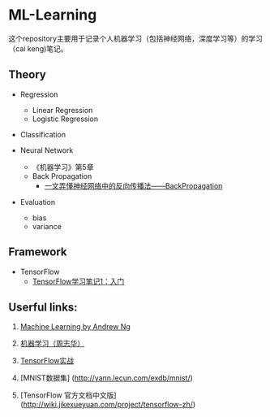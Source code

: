 # ML-Learning

这个repository主要用于记录个人机器学习（包括神经网络，深度学习等）的学习（cai keng)笔记。

## Theory

* Regression
	* Linear Regression
	* Logistic Regression

* Classification

* Neural Network
	* 《机器学习》第5章 
	* Back Propagation 
		* [一文弄懂神经网络中的反向传播法——BackPropagation](http://www.cnblogs.com/charlotte77/p/5629865.html)

* Evaluation
	* bias
	* variance 

## Framework

* TensorFlow
	* [TensorFlow学习笔记1：入门](http://www.jeyzhang.com/tensorflow-learning-notes.html)

## Userful links:

1. [Machine Learning by Andrew Ng](https://www.coursera.org/learn/machine-learning/home/welcome)

2. [机器学习（周志华）](https://book.douban.com/subject/26708119/)

3. [TensorFlow实战](https://book.douban.com/subject/26974266/)

4. [MNIST数据集] (http://yann.lecun.com/exdb/mnist/)

5. [TensorFlow 官方文档中文版] (http://wiki.jikexueyuan.com/project/tensorflow-zh/)
